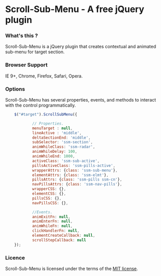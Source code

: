 # Scroll-Sub-Menu - A free jQuery plugin

### What's this ?

Scroll-Sub-Menu is a jQuery plugin that creates contextual and animated sub-menu for target section.

### Browser Support

IE 9+, Chrome, Firefox, Safari, Opera.

### Options

Scroll-Sub-Menu has several properties, events, and methods to interact with the control programmatically.

```javascript
	$("#target").ScrollSubMenu({

	        // Properties.
		    menuTarget : null,
            lineActive : 'middle',
            deltaSectionEnd: 'middle',
            subSelector: 'ssm-section',
            animWhileClass: 'ssm-radar',
            animWhileDelay: 100,
            animWhileEnd: 1000,
            activeClass: 'ssm-sub-active',
            pillsActiveClass: 'ssm-pills-active',
            wrapperAttrs: {class: 'ssm-sub-menu'},
            elementAttrs: {class: 'ssm-elmt'},
            pillsAttrs: {class: 'ssm-pills ssm-cn'},
            navPillsAttrs: {class: 'ssm-nav-pills'},
            wrapperCSS: {},
            elementCSS: {},
            pillsCSS: {},
            navPillsCSS: {},

            //Events.
            animExitFn: null,
            animEnterFn: null,
            animWhileFn: null,
            clickHandlerFn: null,
            elementCreateCallback: null,
            scrollStepCallback: null
	});
```

### Licence

Scroll-Sub-Menu is licensed under the terms of the [MIT license](http://roundsliderui.com/licence.html "roundSlider - MIT licence").
